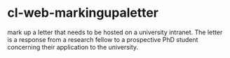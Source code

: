 # cl-web-markingupaletter
mark up a letter that needs to be hosted on a university intranet. The letter is a response from a research fellow to a prospective PhD student concerning their application to the university.
